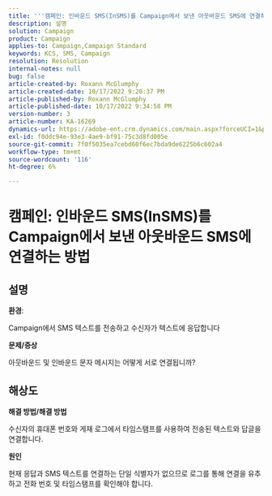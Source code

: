 ```yaml
---
title: '''캠페인: 인바운드 SMS(InSMS)를 Campaign에서 보낸 아웃바운드 SMS에 연결하는 방법'
description: 설명
solution: Campaign
product: Campaign
applies-to: Campaign,Campaign Standard
keywords: KCS, SMS, Campaign
resolution: Resolution
internal-notes: null
bug: false
article-created-by: Roxann McGlumphy
article-created-date: 10/17/2022 9:20:37 PM
article-published-by: Roxann McGlumphy
article-published-date: 10/17/2022 9:34:58 PM
version-number: 3
article-number: KA-16269
dynamics-url: https://adobe-ent.crm.dynamics.com/main.aspx?forceUCI=1&pagetype=entityrecord&etn=knowledgearticle&id=18fa3e88-614e-ed11-bba2-00224808679b
exl-id: f0ddc94e-93e3-4ae9-bf91-75c3d8fd005e
source-git-commit: 7f0f5035ea7cebd60f6ec7bda9de6225b6c602a4
workflow-type: tm+mt
source-wordcount: '116'
ht-degree: 6%

---
```


# 캠페인: 인바운드 SMS(InSMS)를 Campaign에서 보낸 아웃바운드 SMS에 연결하는 방법

## 설명


<b>환경</b>:

Campaign에서 SMS 텍스트를 전송하고 수신자가 텍스트에 응답합니다

<b>문제/증상</b>

아웃바운드 및 인바운드 문자 메시지는 어떻게 서로 연결됩니까?


## 해상도


<b>해결 방법/해결 방법</b>

수신자의 휴대폰 번호와 게재 로그에서 타임스탬프를 사용하여 전송된 텍스트와 답글을 연결합니다.

<b>원인</b>

현재 응답과 SMS 텍스트를 연결하는 단일 식별자가 없으므로 로그를 통해 연결을 유추하고 전화 번호 및 타임스탬프를 확인해야 합니다.
